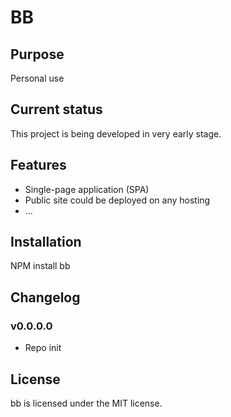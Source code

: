# BB

## Purpose

Personal use

## Current status

This project is being developed in very early stage.

## Features

* Single-page application (SPA)
* Public site could be deployed on any hosting
* ...

## Installation

NPM install bb

## Changelog

### v0.0.0.0

* Repo init

## License

bb is licensed under the MIT license.
